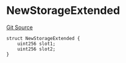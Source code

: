 # NewStorageExtended
[Git Source](https://github.com/ubiquity/ubiquity-dollar/blob/2eddcfb55b36b43d0000788d070925b81d328b5a/src/dollar/mocks/MockFacet.sol)


```solidity
struct NewStorageExtended {
    uint256 slot1;
    uint256 slot2;
}
```

